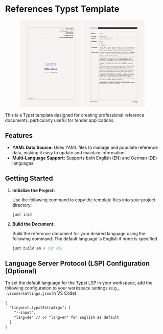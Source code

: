# References Typst Template


<p align="center">
<img src="./images/en_1.svg" width="40%"/>
<img src="./images/en_2.svg" width="40%"/> 
</p>


This is a Typst template designed for creating professional reference documents, particularly useful for tender applications.

## Features

*   **YAML Data Source:** Uses YAML files to manage and populate reference data, making it easy to update and maintain information.
*   **Multi-Language Support:**  Supports both English (EN) and German (DE) languages.

## Getting Started

1.  **Initialize the Project:**

    Use the following command to copy the template files into your project directory:

    ```bash
    just init
    ```

2.  **Build the Document:**

    Build the reference document for your desired language using the following command. The default language is English if none is specified.

    ```bash
    just build en # (or de)
    ```

## Language Server Protocol (LSP) Configuration (Optional)

To set the default language for the Typst LSP in your workspace, add the following configuration to your workspace settings (e.g., `.vscode/settings.json` in VS Code):

```jsonc
{
  "tinymist.typstExtraArgs": [
    "--input",
    "lang=de" // or "lang=en" for English as default
  ]
}